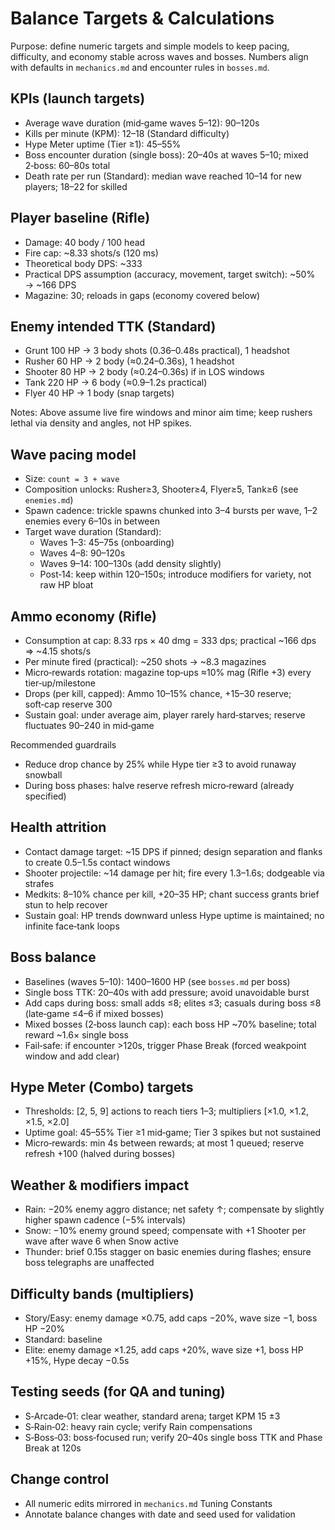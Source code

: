 # Balance Targets & Calculations

Purpose: define numeric targets and simple models to keep pacing, difficulty, and economy stable across waves and bosses. Numbers align with defaults in `mechanics.md` and encounter rules in `bosses.md`.

## KPIs (launch targets)
- Average wave duration (mid‑game waves 5–12): 90–120s
- Kills per minute (KPM): 12–18 (Standard difficulty)
- Hype Meter uptime (Tier ≥1): 45–55%
- Boss encounter duration (single boss): 20–40s at waves 5–10; mixed 2‑boss: 60–80s total
- Death rate per run (Standard): median wave reached 10–14 for new players; 18–22 for skilled

## Player baseline (Rifle)
- Damage: 40 body / 100 head
- Fire cap: ~8.33 shots/s (120 ms)
- Theoretical body DPS: ~333
- Practical DPS assumption (accuracy, movement, target switch): ~50% → ~166 DPS
- Magazine: 30; reloads in gaps (economy covered below)

## Enemy intended TTK (Standard)
- Grunt 100 HP → 3 body shots (0.36–0.48s practical), 1 headshot
- Rusher 60 HP → 2 body (≈0.24–0.36s), 1 headshot
- Shooter 80 HP → 2 body (≈0.24–0.36s) if in LOS windows
- Tank 220 HP → 6 body (≈0.9–1.2s practical)
- Flyer 40 HP → 1 body (snap targets)

Notes: Above assume live fire windows and minor aim time; keep rushers lethal via density and angles, not HP spikes.

## Wave pacing model
- Size: `count = 3 + wave`
- Composition unlocks: Rusher≥3, Shooter≥4, Flyer≥5, Tank≥6 (see `enemies.md`)
- Spawn cadence: trickle spawns chunked into 3–4 bursts per wave, 1–2 enemies every 6–10s in between
- Target wave duration (Standard):
  - Waves 1–3: 45–75s (onboarding)
  - Waves 4–8: 90–120s
  - Waves 9–14: 100–130s (add density slightly)
  - Post‑14: keep within 120–150s; introduce modifiers for variety, not raw HP bloat

## Ammo economy (Rifle)
- Consumption at cap: 8.33 rps × 40 dmg = 333 dps; practical ~166 dps ⇒ ~4.15 shots/s
- Per minute fired (practical): ~250 shots → ~8.3 magazines
- Micro‑rewards rotation: magazine top‑ups ≈10% mag (Rifle +3) every tier‑up/milestone
- Drops (per kill, capped): Ammo 10–15% chance, +15–30 reserve; soft‑cap reserve 300
- Sustain goal: under average aim, player rarely hard‑starves; reserve fluctuates 90–240 in mid‑game

Recommended guardrails
- Reduce drop chance by 25% while Hype tier ≥3 to avoid runaway snowball
- During boss phases: halve reserve refresh micro‑reward (already specified)

## Health attrition
- Contact damage target: ~15 DPS if pinned; design separation and flanks to create 0.5–1.5s contact windows
- Shooter projectile: ~14 damage per hit; fire every 1.3–1.6s; dodgeable via strafes
- Medkits: 8–10% chance per kill, +20–35 HP; chant success grants brief stun to help recover
- Sustain goal: HP trends downward unless Hype uptime is maintained; no infinite face‑tank loops

## Boss balance
- Baselines (waves 5–10): 1400–1600 HP (see `bosses.md` per boss)
- Single boss TTK: 20–40s with add pressure; avoid unavoidable burst
- Add caps during boss: small adds ≤8; elites ≤3; casuals during boss ≤8 (late‑game ≤4–6 if mixed bosses)
- Mixed bosses (2‑boss launch cap): each boss HP ~70% baseline; total reward ~1.6× single boss
- Fail‑safe: if encounter >120s, trigger Phase Break (forced weakpoint window and add clear)

## Hype Meter (Combo) targets
- Thresholds: [2, 5, 9] actions to reach tiers 1–3; multipliers [×1.0, ×1.2, ×1.5, ×2.0]
- Uptime goal: 45–55% Tier ≥1 mid‑game; Tier 3 spikes but not sustained
- Micro‑rewards: min 4s between rewards; at most 1 queued; reserve refresh +100 (halved during bosses)

## Weather & modifiers impact
- Rain: −20% enemy aggro distance; net safety ↑; compensate by slightly higher spawn cadence (−5% intervals)
- Snow: −10% enemy ground speed; compensate with +1 Shooter per wave after wave 6 when Snow active
- Thunder: brief 0.15s stagger on basic enemies during flashes; ensure boss telegraphs are unaffected

## Difficulty bands (multipliers)
- Story/Easy: enemy damage ×0.75, add caps −20%, wave size −1, boss HP −20%
- Standard: baseline
- Elite: enemy damage ×1.25, add caps +20%, wave size +1, boss HP +15%, Hype decay −0.5s

## Testing seeds (for QA and tuning)
- S‑Arcade‑01: clear weather, standard arena; target KPM 15 ±3
- S‑Rain‑02: heavy rain cycle; verify Rain compensations
- S‑Boss‑03: boss‑focused run; verify 20–40s single boss TTK and Phase Break at 120s

## Change control
- All numeric edits mirrored in `mechanics.md` Tuning Constants
- Annotate balance changes with date and seed used for validation

